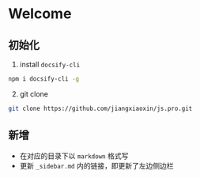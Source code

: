 # Welcome

## 初始化

1. install `docsify-cli`

```bash
npm i docsify-cli -g
```

2. git clone

```bash
git clone https://github.com/jiangxiaoxin/js.pro.git
```

## 新增

- 在对应的目录下以 `markdown` 格式写
- 更新 `_sidebar.md` 内的链接，即更新了左边侧边栏
